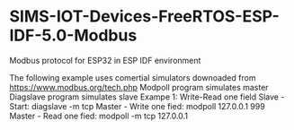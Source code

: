 # SIMS-IOT-Devices-FreeRTOS-ESP-IDF-5.0-Modbus
Modbus protocol for ESP32 in ESP IDF environment

The following example uses comertial simulators downoaded from https://www.modbus.org/tech.php
Modpoll program simulates master
Diagslave program simulates slave
Exampe 1: Write-Read one field 
Slave 	- Start: 				diagslave -m tcp
Master 	- Write one fied:		modpoll 127.0.0.1 999
Master 	- Read one fied:		modpoll -m tcp 127.0.0.1
